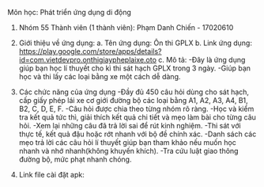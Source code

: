 Môn học: Phát triển ứng dụng di động

1. Nhóm 55
Thành viên (1 thành viên):
	Phạm Danh Chiến - 17020610

2. Giới thiệu về ứng dụng:
	a. Tên ứng dụng: Ôn thi GPLX
	b. Link ứng dụng: https://play.google.com/store/apps/details?id=com.vietdevpro.onthigiaypheplaixe.oto
	c. Mô tả:
		-Đây là ứng dụng giúp bạn học lí thuyết cho kì thi sát hạch GPLX trong 3 ngày.
		-Giúp bạn học và thi lấy các loại bằng xe một cách dễ dàng.
		
3. Các chức năng của ứng dụng 
	-Đầy đủ 450 câu hỏi dùng cho sát hạch, cấp giấy phép lái xe cơ giới đường bộ các loại bằng A1, A2, A3, A4, B1, B2, C, D, E, F.
	-Câu hỏi được chia theo từng nhóm rõ ràng.
	-Học và kiểm tra kết quả tức thì, giải thích kết quả chi tiết và mẹo làm bài cho từng câu hỏi.
	-Xem lại những câu đã trả lời sai để rút kinh nghiệm.
	-Thi sát với thực tế, kết quả đậu hoặc rớt nhanh với bộ đề chính xác.
	-Danh sách các mẹo trả lời các câu hỏi lí thuyết giúp bạn tham khảo nếu muốn học nhanh và nhớ nhanh(không khuyến khích).
	-Tra cứu luật giao thông đường bộ, mức phạt nhanh chóng.
4. Link file cài đặt apk: 
